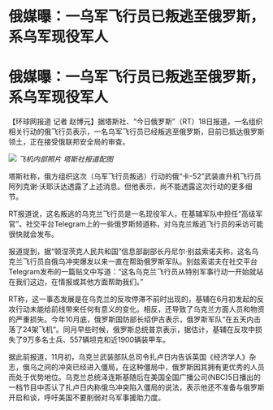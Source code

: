 # 俄媒曝：一乌军飞行员已叛逃至俄罗斯，系乌军现役军人

# 俄媒曝：一乌军飞行员已叛逃至俄罗斯，系乌军现役军人

【环球网报道 记者
赵博元】据塔斯社、“今日俄罗斯”（RT）18日报道，一名组织相关行动的俄飞行员表示，一名乌军飞行员已经叛逃至俄罗斯，目前已抵达俄罗斯领土，正在接受俄联邦安全局的审查。

![](https://inews.gtimg.com/om_bt/OmvTcC4NFJTnsTZg9n_gBa7la_wPn46CQO7vzEfapYpTsAA/1000)
_飞机内部照片 塔斯社报道配图_

塔斯社称，俄方组织这次（乌军飞行员叛逃）行动的俄“卡-52”武装直升机飞行员阿列克谢·沃耶沃达透露了上述消息。但他表示，尚不能透露这次行动的更多细节。

RT报道说，这名叛逃的乌克兰飞行员是一名现役军人，在基辅军队中担任“高级军官”。社交平台Telegram上的一些俄罗斯频道称，对乌克兰叛逃飞行员的采访可能很快就会发布。

报道提到，据“顿涅茨克人民共和国”信息部副部长丹尼尔·别兹索诺夫称，这名乌克兰飞行员自俄乌冲突爆发以来一直在帮助俄罗斯军队。别兹索诺夫在社交平台Telegram发布的一篇贴文中写道：“这名乌克兰飞行员从特别军事行动一开始就站在我们这边，在情报或其他方面帮助我们。”

RT称，这一事态发展是在乌克兰的反攻停滞不前时出现的，基辅在6月初发起的反攻行动未能给前线带来任何有意义的变化。相反，还导致了乌克兰方面人员和物资的严重损失。今年10月底，俄罗斯国防部长绍伊古表示，俄罗斯军队“在五天内击落了24架飞机”。同月早些时候，俄罗斯总统普京表示，据估计，基辅在反攻中损失了9万多名士兵、557辆坦克和近1900辆装甲车。

据此前报道，11月初，乌克兰武装部队总司令扎卢日内告诉英国《经济学人》杂志，俄乌之间的冲突已经进入僵局，在这种僵局中，俄罗斯因其拥有更优秀的人员而处于优势地位。乌克兰总统泽连斯基随后在美国全国广播公司(NBC)5日播出的一档节目中否认了扎卢日内称俄乌冲突陷入僵局的说法，表示他还不准备与俄罗斯开启和谈，呼吁美国不要削弱对乌军事援助力度。

